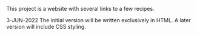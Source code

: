 This project is a website with several links to a few recipes.

3-JUN-2022
The initial version will be written exclusively in HTML.
A later version will include CSS styling.